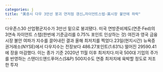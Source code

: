 ```yaml
---
categories: j
title: "美증시 다우 3만선 붕괴 연저점 갱신…자이언트스텝·英시장 불안에 하락"
---
```

다우존스30 산업평균지수가 3만선 밑으로 붕괴됐다. 미국 연방준비제도(연준·Fed)의 3연속 자이언트 스텝(한번에 기준금리를 0.75% 포인트 인상하는 것) 여진과 영국 금융시장 불안 여파가 지수를 끌어내린 결과 올해 최저치를 찍었다.23일(현지시간) 뉴욕증권거래소(NYSE)에서 다우지수는 전장보다 486.27포인트(1.63%) 떨어진 29590.41에 장을 마감했다. 이는 종가 기준 2020년 11월 이후 최저치다.미국 500대 기업의 주가를 반영하는 스탠더드앤드푸어스(S&P) 500지수도 연중 최저치에 육박할 정도로 저조한 투자